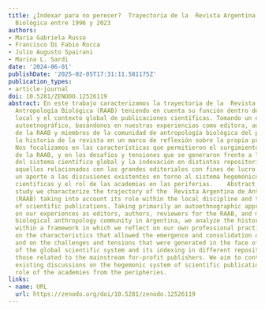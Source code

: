 ```yaml
---
title: ¿Indexar para no perecer?  Trayectoria de la  Revista Argentina de Antropología
  Biológica entre 1996 y 2023
authors:
- María Gabriela Russo
- Francisco Di Fabio Rocca
- Julio Augusto Spairani
- Marina L. Sardi
date: '2024-06-01'
publishDate: '2025-02-05T17:31:11.581175Z'
publication_types:
- article-journal
doi: 10.5281/ZENODO.12526119
abstract: En este trabajo caracterizamos la trayectoria de la  Revista Argentina de
  Antropología Biológica (RAAB) teniendo en cuenta su función dentro de la disciplina
  local y el contexto global de publicaciones científicas. Tomando un enfoque principalmente
  autoetnográfico, basándonos en nuestras experiencias como editora, autores, revisores
  de la RAAB y miembros de la comunidad de antropología biológica del país, analizamos
  la historia de la revista en un marco de reflexión sobre la propia práctica profesional.
  Nos focalizamos en las características que permitieron el surgimiento y consolidación
  de la RAAB, y en los desafíos y tensiones que se generaron frente a las exigencias
  del sistema científico global y la indexación en distintos repositorios, particularmente
  aquellos relacionados con las grandes editoriales con fines de lucro. Buscamos realizar
  un aporte a las discusiones existentes en torno al sistema hegemónico de publicaciones
  científicas y el rol de las academias en las periferias.    Abstract    In this
  study we characterize the trajectory of the  Revista Argentina de Antropología Biológica
  (RAAB) taking into account its role within the local discipline and the global context
  of scientific publications. Taking primarily an autoethnographic approach, based
  on our experiences as editors, authors, reviewers for the RAAB, and members of the
  biological anthropology community in Argentina, we analyze the history of the journal
  within a framework in which we reflect on our own professional practice. We focus
  on the characteristics that allowed the emergence and consolidation of the RAAB,
  and on the challenges and tensions that were generated in the face of the exigencies
  of the global scientific system and its indexing in different repositories, particularly
  those related to the mainstream for-profit publishers. We aim to contribute to the
  existing discussions on the hegemonic system of scientific publications and the
  role of the academies from the peripheries.
links:
- name: URL
  url: https://zenodo.org/doi/10.5281/zenodo.12526119
---
```

